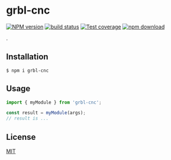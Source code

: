 # grbl-cnc

[![NPM version][npm-image]][npm-url]
[![build status][ci-image]][ci-url]
[![Test coverage][codecov-image]][codecov-url]
[![npm download][download-image]][download-url]

.

## Installation

`$ npm i grbl-cnc`

## Usage

```js
import { myModule } from 'grbl-cnc';

const result = myModule(args);
// result is ...
```

## License

[MIT](./LICENSE)

[npm-image]: https://img.shields.io/npm/v/grbl-cnc.svg
[npm-url]: https://www.npmjs.com/package/grbl-cnc
[ci-image]: https://github.com/hackuarium/grbl-cnc/workflows/Node.js%20CI/badge.svg?branch=main
[ci-url]: https://github.com/hackuarium/grbl-cnc/actions?query=workflow%3A%22Node.js+CI%22
[codecov-image]: https://img.shields.io/codecov/c/github/hackuarium/grbl-cnc.svg
[codecov-url]: https://codecov.io/gh/hackuarium/grbl-cnc
[download-image]: https://img.shields.io/npm/dm/grbl-cnc.svg
[download-url]: https://www.npmjs.com/package/grbl-cnc
